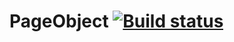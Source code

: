 # PageObject [![Build status](https://ci.appveyor.com/api/projects/status/a62chv1n964ytqlu?svg=true)](https://ci.appveyor.com/project/Kvazavr/pageobject)
